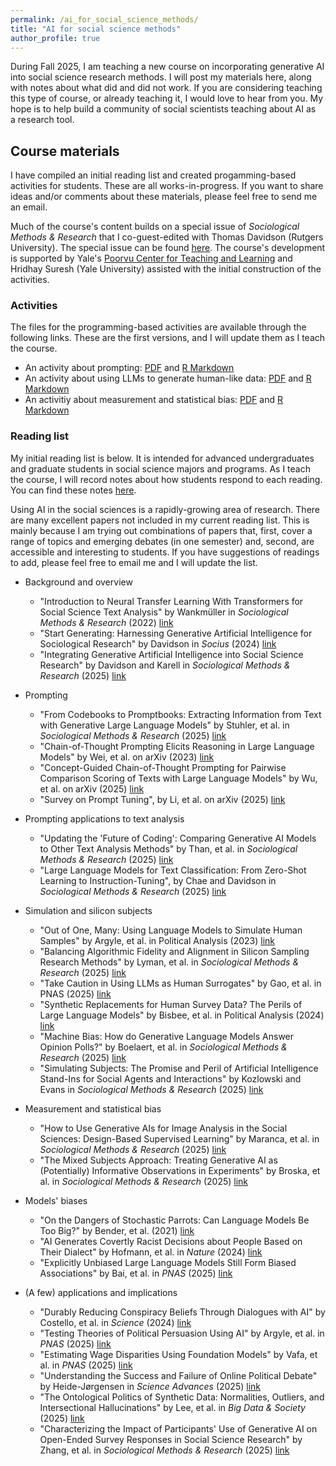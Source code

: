 ```yaml
---
permalink: /ai_for_social_science_methods/
title: "AI for social science methods"
author_profile: true
---
```



During Fall 2025, I am teaching a new course on incorporating generative AI into social science research methods. I will post my materials here, along with notes about what did and did not work. If you are considering teaching this type of course, or already teaching it, I would love to hear from you. My hope is to help build a community of social scientists teaching about AI as a research tool. 

## Course materials

I have compiled an initial reading list and created progamming-based activities for students. These are all works-in-progress. If you want to share ideas and/or comments about these materials, please feel free to send me an email. 

Much of the course's content builds on a special issue of *Sociological Methods & Research* that I co-guest-edited with Thomas Davidson (Rutgers University). The special issue can be found [here](https://journals.sagepub.com/toc/smra/54/3). The course's development is supported by Yale's [Poorvu Center for Teaching and Learning](https://poorvucenter.yale.edu/) and Hridhay Suresh (Yale University) assisted with the initial construction of the activities.

### Activities

The files for the programming-based activities are available through the following links. These are the first versions, and I will update them as I teach the course.

- An activity about prompting: [PDF](https://www.dropbox.com/scl/fi/cjusnjy4971rcr7gio379/activity_1_prompting_v1.pdf?rlkey=azilx8kchd4fsqjtw12buaav0&st=n8owjx27&dl=0) and [R Markdown](https://www.dropbox.com/scl/fi/ann9zxnwcepv7ib15nz59/activity_1_prompting_v1.Rmd?rlkey=18hxmmciyfh5qg076scme2i3m&st=4pnow5ht&dl=0)
- An activity about using LLMs to generate human-like data: [PDF](https://www.dropbox.com/scl/fi/qmsu9sqk775gita7bcli6/activity_2_siliconsubjects_v1.pdf?rlkey=towslzwnj8pghu0lioejnlvrv&st=7b0cfk96&dl=0) and [R Markdown](https://www.dropbox.com/scl/fi/lym1qpxj0qso5h6zo8z3n/activity_2_siliconsubjects_v1.Rmd?rlkey=psuwibn3s8kao7b5x50pm3w1j&st=vspaut3y&dl=0)
- An activitiy about measurement and statistical bias: [PDF](https://www.dropbox.com/scl/fi/x4u9ti6ha4ydf5jjrxhyh/activity_3_statisticalbias_v1.pdf?rlkey=7e0sbhhw0t8l3obi6fpm980dt&st=td4pfe8e&dl=0) and [R Markdown](https://www.dropbox.com/scl/fi/ms4ozfyjfb877zqhccz1j/activity_3_statisticalbias_v1.Rmd?rlkey=xn9yb7ag61z1m9gyh1quvy73v&st=rqqt0two&dl=0) 

### Reading list

My initial reading list is below. It is intended for advanced undergraduates and graduate students in social science majors and programs. As I teach the course, I will record notes about how students respond to each reading. You can find these notes [here](https://www.dropbox.com/scl/fi/kt24fb2rgdta954nz1co0/reading_remarks.docx?rlkey=fzl2q8twepot8dyng4ci9yn41&st=43sz3xpo&dl=0).

Using AI in the social sciences is a rapidly-growing area of research. There are many excellent papers not included in my current reading list. This is mainly because I am trying out combinations of papers that, first, cover a range of topics and emerging debates (in one semester) and, second, are accessible and interesting to students. If you have suggestions of readings to add, please feel free to email me and I will update the list.


- Background and overview

  - "Introduction to Neural Transfer Learning With Transformers for Social Science Text Analysis" by Wankmüller in *Sociological Methods & Research* (2022) [link](https://journals.sagepub.com/doi/abs/10.1177/00491241221134527)
  - "Start Generating: Harnessing Generative Artificial Intelligence for Sociological Research" by Davidson in *Socius* (2024) [link](https://journals.sagepub.com/doi/full/10.1177/23780231241259651)
  - "Integrating Generative Artificial Intelligence into Social Science Research" by Davidson and Karell in *Sociological Methods & Research* (2025) [link](https://journals.sagepub.com/doi/abs/10.1177/00491241251339184)

  
- Prompting

  - "From Codebooks to Promptbooks: Extracting Information from Text with Generative Large Language Models" by Stuhler, et al. in *Sociological Methods & Research* (2025) [link](https://journals.sagepub.com/doi/abs/10.1177/00491241251336794)
  - "Chain-of-Thought Prompting Elicits Reasoning in Large Language Models" by Wei, et al. on arXiv (2023) [link](https://arxiv.org/abs/2201.11903)
  - "Concept-Guided Chain-of-Thought Prompting for Pairwise Comparison Scoring of Texts with Large Language Models" by Wu, et al. on arXiv (2025) [link](https://arxiv.org/abs/2310.12049)
  - "Survey on Prompt Tuning", by Li, et al. on arXiv (2025) [link](https://arxiv.org/abs/2507.06085)


- Prompting applications to text analysis

  - "Updating the 'Future of Coding': Comparing Generative AI Models to Other Text Analysis Methods" by Than, et al. in *Sociological Methods & Research* (2025) [link](https://journals.sagepub.com/doi/full/10.1177/00491241251339188)
  - "Large Language Models for Text Classification: From Zero-Shot Learning to Instruction-Tuning", by Chae and Davidson in *Sociological Methods & Research* (2025) [link](https://journals.sagepub.com/doi/10.1177/00491241251325243)


- Simulation and silicon subjects

  - "Out of One, Many: Using Language Models to Simulate Human Samples" by Argyle, et al. in Political Analysis (2023) [link](https://www.cambridge.org/core/journals/political-analysis/article/out-of-one-many-using-language-models-to-simulate-human-samples/035D7C8A55B237942FB6DBAD7CAA4E49)
  - "Balancing Algorithmic Fidelity and Alignment in Silicon Sampling Research Methods" by Lyman, et al. in *Sociological Methods & Research* (2025) [link](https://journals.sagepub.com/doi/abs/10.1177/00491241251342008)
  - "Take Caution in Using LLMs as Human Surrogates" by Gao, et al. in PNAS (2025) [link](https://www.pnas.org/doi/10.1073/pnas.2501660122)
  - "Synthetic Replacements for Human Survey Data? The Perils of Large Language Models" by Bisbee, et al. in Political Analysis (2024) [link](https://www.cambridge.org/core/journals/political-analysis/article/synthetic-replacements-for-human-survey-data-the-perils-of-large-language-models/B92267DC26195C7F36E63EA04A47D2FE)
  - "Machine Bias: How do Generative Language Models Answer Opinion Polls?" by Boelaert, et al. in *Sociological Methods & Research* (2025) [link](https://journals.sagepub.com/doi/abs/10.1177/00491241251330582)
  - "Simulating Subjects: The Promise and Peril of Artificial Intelligence Stand-Ins for Social Agents and Interactions" by Kozlowski and Evans in *Sociological Methods & Research* (2025) [link](https://journals.sagepub.com/doi/abs/10.1177/00491241251337316)


- Measurement and statistical bias

  - "How to Use Generative AIs for Image Analysis in the Social Sciences: Design-Based Supervised Learning" by Maranca, et al. in *Sociological Methods & Research* (2025) [link](https://journals.sagepub.com/doi/abs/10.1177/00491241251333372)
  - "The Mixed Subjects Approach: Treating Generative AI as (Potentially) Informative Observations in Experiments" by Broska, et al. in *Sociological Methods & Research* (2025) [link](https://journals.sagepub.com/doi/abs/10.1177/00491241251326865)


- Models' biases

  - "On the Dangers of Stochastic Parrots: Can Language Models Be Too Big?" by Bender, et al. (2021) [link](https://dl.acm.org/doi/10.1145/3442188.3445922)
  - "AI Generates Covertly Racist Decisions about People Based on Their Dialect" by Hofmann, et al. in *Nature* (2024) [link](https://www.nature.com/articles/s41586-024-07856-5)
  - "Explicitly Unbiased Large Language Models Still Form Biased Associations" by Bai, et al. in *PNAS* (2025) [link](https://www.pnas.org/doi/10.1073/pnas.2416228122)

    
- (A few) applications and implications

  - "Durably Reducing Conspiracy Beliefs Through Dialogues with AI" by Costello, et al. in *Science* (2024) [link](https://www.science.org/doi/10.1126/science.adq1814)
  - "Testing Theories of Political Persuasion Using AI" by Argyle, et al. in *PNAS* (2025) [link](https://www.pnas.org/doi/10.1073/pnas.2412815122)
  - "Estimating Wage Disparities Using Foundation Models" by Vafa, et al. in *PNAS* (2025) [link](https://www.pnas.org/doi/10.1073/pnas.2427298122)
  - "Understanding the Success and Failure of Online Political Debate" by Heide-Jørgensen in *Science Advances* (2025) [link](https://www.science.org/doi/10.1126/sciadv.adv7864)
  - "The Ontological Politics of Synthetic Data: Normalities, Outliers, and Intersectional Hallucinations" by Lee, et al. in *Big Data & Society* (2025) [link](https://journals.sagepub.com/doi/10.1177/20539517251318289)
  - "Characterizing the Impact of Participants' Use of Generative AI on Open-Ended Survey Responses in Social Science Research" by Zhang, et al. in *Sociological Methods & Research* (2025) [link](https://journals.sagepub.com/doi/abs/10.1177/00491241251327130)
